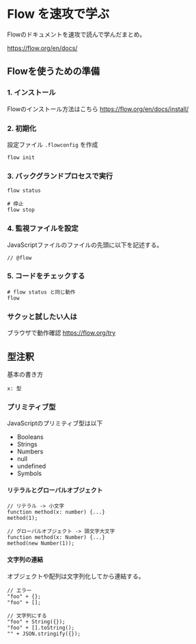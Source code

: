 # Flow を速攻で学ぶ

Flowのドキュメントを速攻で読んで学んだまとめ。

https://flow.org/en/docs/

## Flowを使うための準備

### 1. インストール

Flowのインストール方法はこちら
https://flow.org/en/docs/install/

### 2. 初期化

設定ファイル `.flowconfig` を作成

```
flow init
```

### 3. バックグランドプロセスで実行

```
flow status

# 停止
flow stop
```

### 4. 監視ファイルを設定

JavaScriptファイルのファイルの先頭に以下を記述する。

```:javascript
// @flow
```

### 5. コードをチェックする

```
# flow status と同じ動作
flow
```

### サクッと試したい人は

ブラウザで動作確認
https://flow.org/try

## 型注釈

基本の書き方

```
x: 型
```

### プリミティブ型

JavaScriptのプリミティブ型は以下

* Booleans
* Strings
* Numbers
* null
* undefined
* Symbols

#### リテラルとグローバルオブジェクト

```:javascript
// リテラル -> 小文字
function method(x: number) {...}
method(1);

// グローバルオブジェクト -> 頭文字大文字
function method(x: Number) {...}
method(new Number(1));
``` 

#### 文字列の連結

オブジェクトや配列は文字列化してから連結する。

```
// エラー
"foo" + {};
"foo" + [];

// 文字列にする
"foo" + String({});
"foo" + [].toString();
"" + JSON.stringify({});
```